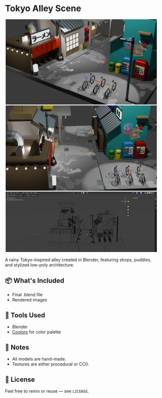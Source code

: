 # Tokyo Alley Scene

<p align="center">
  <img src="renders/tokyoalley1.png" width="500"/>
  <img src="renders/tokyoalley2.png" width="500"/>
  <img src="renders/wireframe.png" width="500"/>
</p>

A rainy Tokyo-inspired alley created in Blender, featuring shops, puddles, and stylized low-poly architecture.

## 📦 What's Included

- Final .blend file
- Rendered images

## 🎨 Tools Used

- Blender
- [Coolors](https://coolors.co) for color palette

## 📝 Notes

- All models are hand-made.
- Textures are either procedural or CC0.

## 📄 License

Feel free to remix or reuse — see `LICENSE`.
